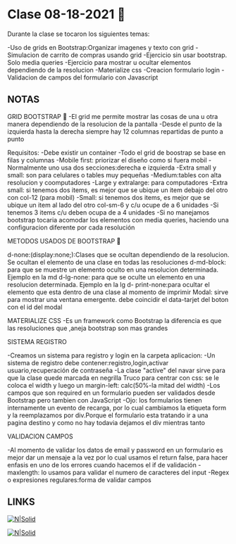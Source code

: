 # Clase 08-18-2021  🐷

Durante la clase se tocaron los siguientes temas:

-Uso de grids en Bootstrap:Organizar imagenes y texto con grid
-Simulacion de carrito de compras usando grid
-Ejercicio sin usar bootstrap. Solo media queries
-Ejercicio para mostrar u ocultar elementos dependiendo de la resolucion
-Materialize css
-Creacion formulario login
-Validacion de campos del formulario con Javascript

## NOTAS
GRID BOOTSTRAP  🐻
-El grid me permite mostrar las cosas de una u otra manera dependiendo de la resolucion de la pantalla
-Desde el punto de la izquierda hasta la derecha siempre hay 12 columnas repartidas de punto a punto

Requisitos:
-Debe existir un container
-Todo el grid de boostrap se base en filas y columnas
-Mobile first: priorizar el diseño como si fuera mobil
-Normalmente uno usa dos secciones:derecha e izquierda
-Extra small y small: son para celulares o tables muy pequeñas
-Medium:tables con alta resolucion y coomputadores
-Large y extralarge: para computadores
-Extra small: si tenemos dos items, es mejor que se ubique un item debajo del otro con col-12 (para mobil)
-Small: si tenemos dos items, es mejor que se ubique un item al lado del otro col-sm-6 y c/u ocupe de a 6 unidades
-Si tenemos 3 items c/u deben ocupa de a 4 unidades
-Si no manejamos bootstrap tocaria acomodar los elementos con media queries, haciendo una configuracion diferente por cada resolución

METODOS USADOS DE BOOTSTRAP  🐥

d-none:(display:none;):Clases que se ocultan dependiendo de la resolucion. Se ocultan el elemento de una clase en todas las resoluciones
d-md-block: para que se muestre un elemento oculto en una resolucion determinada. Ejemplo en la md
d-lg-none: para que se oculte un elemento en una resolucion determinada. Ejemplo en la lg
d- print-none:para ocultar el elemento que esta dentro de una clase al momento de imprimir
Modal: sirve para mostrar una ventana emergente. debe coincidir el data-tarjet del boton con el id del modal

MATERIALIZE CSS
-Es un framework como Bootstrap la diferencia es que las resoluciones que ,aneja bootstrap son mas grandes

SISTEMA REGISTRO

-Creamos un sistema para registro y login en la carpeta aplicacion:
-Un sistema de registro debe contener:registro,login,activar usuario,recuperación de contraseña
-La clase "active" del navar sirve para que la clase quede marcada en negrilla
Truco para centrar con css: se le coloca el width y luego un margin-left: calc(50%-la mitad del width)
-Los campos que son required en un formulario pueden ser validados desde Bootstrap pero tambien con JavaScript
-Ojo: los formularios tienen internamente un evento de recarga, por lo cual cambiamos la etiqueta form y la reemplazamos por div.Porque el formulario esta tratando ir a una pagina destino y como no hay todavia dejamos el div mientras tanto

VALIDACION CAMPOS

-Al momento de validar los datos de email y password en un formulario es mejor dar un mensaje a la vez por lo cual usamos el return false, para hacer enfasis en uno de los errores cuando hacemos el if de validación
-maxlength: lo usamos para validar el numero de caracteres del input
-Regex o expresiones regulares:forma de validar campos

## LINKS

[![N|Solid](https://destatic.blob.core.windows.net/images/bootstrap-logo.png)](https://getbootstrap.com/)

[![N|Solid](https://es.followband.com/images/1/1263/7d0a99c053231cbd21d033de6a50a03e.jpg)](https://materializecss.com/)

